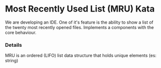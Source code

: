 # Most Recently Used List (MRU) Kata

We are developing an IDE. One of it's feature is the ability to show a list of the twenty most recently opened files.
Implements a components with the core behaviour.

### Details
MRU is an ordered (LIFO) list data structure that holds unique elements (es: string)
